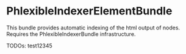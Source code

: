 PhlexibleIndexerElementBundle
=============================

This bundle provides automatic indexing of the html output of nodes.
Requires the PhlexibleIndexerBundle infrastructure.

TODOs: test12345
